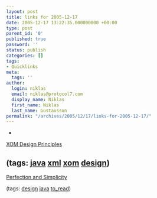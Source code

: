 ```yaml
---
layout: post
title: links for 2005-12-17
date: 2005-12-17 13:22:35.000000000 +00:00
type: post
parent_id: '0'
published: true
password: ''
status: publish
categories: []
tags:
- Quicklinks
meta:
  tags: ''
author:
  login: niklas
  email: niklas@protocol7.com
  display_name: Niklas
  first_name: Niklas
  last_name: Gustavsson
permalink: "/archives/2005/12/17/links-for-2005-12-17/"
---
```

- 
[XOM Design Principles](http://www.cafeconleche.org/slides/javapolis/xom/01.html)

(tags: [java](http://del.icio.us/protocol7/java) [xml](http://del.icio.us/protocol7/xml) [xom](http://del.icio.us/protocol7/xom) [design](http://del.icio.us/protocol7/design))
- 
[Perfection and Simplicity](http://www.artima.com/intv/perfect.html)

(tags: [design](http://del.icio.us/protocol7/design) [java](http://del.icio.us/protocol7/java) [to\_read](http://del.icio.us/protocol7/to_read))
